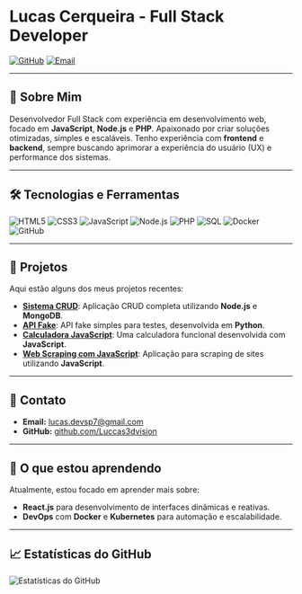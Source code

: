 # Lucas Cerqueira - Full Stack Developer

[![GitHub](https://img.shields.io/badge/GitHub-Luccas3dvision-2079c7?style=for-the-badge&logo=github)](https://github.com/Luccas3dvision)
[![Email](https://img.shields.io/badge/Email-lucas.devsp7@gmail.com-2079c7?style=for-the-badge&logo=gmail)](mailto:lucas.devsp7@gmail.com)

---

## 🚀 Sobre Mim

Desenvolvedor Full Stack com experiência em desenvolvimento web, focado em **JavaScript**, **Node.js** e **PHP**. Apaixonado por criar soluções otimizadas, simples e escaláveis. Tenho experiência com **frontend** e **backend**, sempre buscando aprimorar a experiência do usuário (UX) e performance dos sistemas.

---

## 🛠️ Tecnologias e Ferramentas

![HTML5](https://img.shields.io/badge/-HTML5-E34F26?style=flat-square&logo=html5&logoColor=white)
![CSS3](https://img.shields.io/badge/-CSS3-1572B6?style=flat-square&logo=css3)
![JavaScript](https://img.shields.io/badge/-JavaScript-F7DF1E?style=flat-square&logo=javascript&logoColor=black)
![Node.js](https://img.shields.io/badge/-Node.js-339933?style=flat-square&logo=Node.js&logoColor=white)
![PHP](https://img.shields.io/badge/-PHP-777BB4?style=flat-square&logo=php&logoColor=white)
![SQL](https://img.shields.io/badge/-SQL-4479A1?style=flat-square&logo=postgresql&logoColor=white)
![Docker](https://img.shields.io/badge/-Docker-2496ED?style=flat-square&logo=docker&logoColor=white)
![GitHub](https://img.shields.io/badge/-GitHub-181717?style=flat-square&logo=github)

---

## 📂 Projetos

Aqui estão alguns dos meus projetos recentes:

- [**Sistema CRUD**](https://replit.com/@Luccas3dvision/DatabaseReplit?v=1): Aplicação CRUD completa utilizando **Node.js** e **MongoDB**.
- [**API Fake**](https://replit.com/@Luccas3dvision/ApiPython?v=1): API fake simples para testes, desenvolvida em **Python**.
- [**Calculadora JavaScript**](https://replit.com/@Luccas3dvision/CalculadoraJavaScripit-2?v=1): Uma calculadora funcional desenvolvida com **JavaScript**.
- [**Web Scraping com JavaScript**](https://replit.com/@Luccas3dvision/WebScrapJS?v=1): Aplicação para scraping de sites utilizando **JavaScript**.

---

## 📧 Contato

- **Email:** [lucas.devsp7@gmail.com](mailto:lucas.devsp7@gmail.com)
- **GitHub:** [github.com/Luccas3dvision](https://github.com/Luccas3dvision)

---

## 🌱 O que estou aprendendo

Atualmente, estou focado em aprender mais sobre:

- **React.js** para desenvolvimento de interfaces dinâmicas e reativas.
- **DevOps** com **Docker** e **Kubernetes** para automação e escalabilidade.

---

## 📈 Estatísticas do GitHub

![Estatísticas do GitHub](https://github-readme-stats.vercel.app/api?username=Luccas3dvision&show_icons=true&theme=radical)
